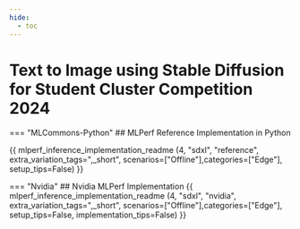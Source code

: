 ```yaml
---
hide:
  - toc
---
```


# Text to Image using Stable Diffusion for Student Cluster Competition 2024


=== "MLCommons-Python"
    ## MLPerf Reference Implementation in Python
    
{{ mlperf_inference_implementation_readme (4, "sdxl", "reference", extra_variation_tags=",_short", scenarios=["Offline"],categories=["Edge"], setup_tips=False) }}

=== "Nvidia"
    ## Nvidia MLPerf Implementation
{{ mlperf_inference_implementation_readme (4, "sdxl", "nvidia", extra_variation_tags=",_short", scenarios=["Offline"],categories=["Edge"], setup_tips=False, implementation_tips=False) }}
    

